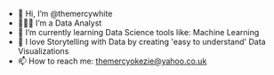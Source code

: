 - 👋 Hi, I’m @themercywhite
- 👩🏻‍💻 I’m a Data Analyst
- 🌱 I’m currently learning Data Science tools like: Machine Learning
- 💞️ I love Storytelling with Data by creating 'easy to understand' Data Visualizations
- 📫 How to reach me: themercyokezie@yahoo.co.uk

<!---
themercywhite/themercywhite is a ✨ special ✨ repository because its `README.md` (this file) appears on your GitHub profile.
You can click the Preview link to take a look at your changes.
--->
